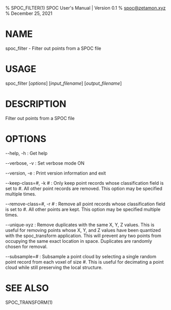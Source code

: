% SPOC\_FILTER(1) SPOC User's Manual | Version 0.1
% spoc@zetamon.xyz
% December 25, 2021

# NAME

spoc\_filter - Filter out points from a SPOC file

# USAGE

spoc\_filter [*options*] [*input_filename*] [*output_filename*]

# DESCRIPTION

Filter out points from a SPOC file

# OPTIONS

\-\-help, -h
:   Get help

\-\-verbose, -v
:   Set verbose mode ON

\-\-version, -e
:   Print version information and exit

\-\-keep-class=*#*, -k *#*
:   Only keep point records whose classification field is set to *#*.
    All other point records are removed. This option may be specified
    multiple times.

\-\-remove-class=*#*, -r *#*
:   Remove all point records whose classification field is set to *#*.
    All other points are kept. This option may be specified multiple
    times.

\-\-unique-xyz
:   Remove duplicates with the same X, Y, Z values. This is useful for
    removing points whose X, Y, and Z values have been quantized with the
    spoc_transform application. This will prevent any two points from
    occupying the same exact location in space. Duplicates are randomly
    chosen for removal.

\-\-subsample=*#*
:   Subsample a point cloud by selecting a single random point record
    from each voxel of size *#*. This is useful for decimating a point cloud
    while still preserving the local structure.

# SEE ALSO

SPOC\_TRANSFORM(1)
